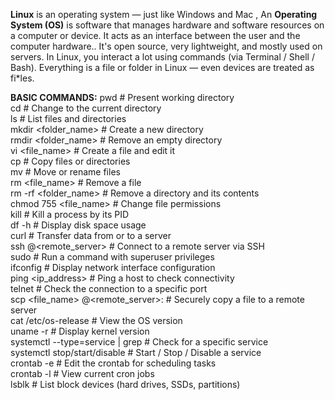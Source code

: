 **Linux** is an operating system — just like Windows and Mac , An **Operating System (OS)** is software that manages hardware and software resources on a computer or device. It acts as an interface between the user and the computer hardware..
It's open source, very lightweight, and mostly used on servers.
In Linux, you interact a lot using commands (via Terminal / Shell / Bash).
Everything is a file or folder in Linux — even devices are treated as fi*les.

**BASIC COMMANDS:** 
pwd # Present working directory  
cd # Change to the current directory  
ls # List files and directories  
mkdir <folder_name> # Create a new directory  
rmdir <folder_name> # Remove an empty directory  
vi <file_name> # Create a file and edit it  
cp # Copy files or directories  
mv # Move or rename files  
rm <file_name> # Remove a file  
rm -rf <folder_name> # Remove a directory and its contents  
chmod 755 <file_name> # Change file permissions  
kill # Kill a process by its PID  
df -h # Display disk space usage  
curl # Transfer data from or to a server  
ssh @<remote_server> # Connect to a remote server via SSH  
sudo # Run a command with superuser privileges  
ifconfig # Display network interface configuration  
ping <ip_address> # Ping a host to check connectivity  
telnet # Check the connection to a specific port  
scp <file_name> @<remote_server>: # Securely copy a file to a remote server  
cat /etc/os-release # View the OS version  
uname -r # Display kernel version  
systemctl --type=service | grep # Check for a specific service  
systemctl stop/start/disable # Start / Stop / Disable a service  
crontab -e # Edit the crontab for scheduling tasks  
crontab -l # View current cron jobs  
lsblk # List block devices (hard drives, SSDs, partitions)  
